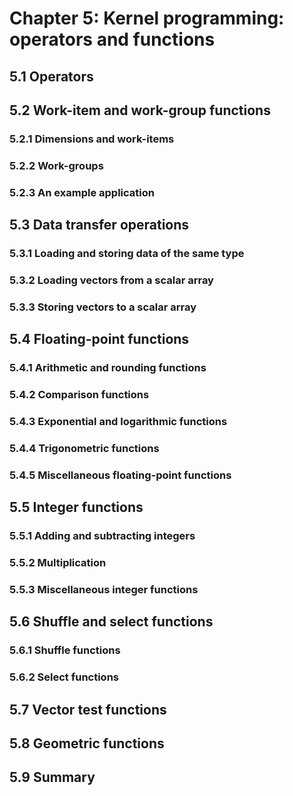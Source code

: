 # Chapter 5: Kernel programming: operators and functions

## 5.1 Operators

## 5.2 Work-item and work-group functions

### 5.2.1 Dimensions and work-items

### 5.2.2 Work-groups

### 5.2.3 An example application

## 5.3 Data transfer operations

### 5.3.1 Loading and storing data of the same type

### 5.3.2 Loading vectors from a scalar array

### 5.3.3 Storing vectors to a scalar array

## 5.4 Floating-point functions

### 5.4.1 Arithmetic and rounding functions

### 5.4.2 Comparison functions

### 5.4.3 Exponential and logarithmic functions

### 5.4.4 Trigonometric functions

### 5.4.5 Miscellaneous floating-point functions

## 5.5 Integer functions

### 5.5.1 Adding and subtracting integers

### 5.5.2 Multiplication

### 5.5.3 Miscellaneous integer functions

## 5.6 Shuffle and select functions

### 5.6.1 Shuffle functions

### 5.6.2 Select functions

## 5.7 Vector test functions

## 5.8 Geometric functions

## 5.9 Summary

